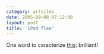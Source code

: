 ```yaml
---
category: articles
date: 2005-09-08 07:12:00
layout: post
title: 'iPod flea'
---
```


<p>One word to caracterize <a href="http://tulis.dsinet.org/misc/iFlea.wmv">this</a>: brilliant!</p>
